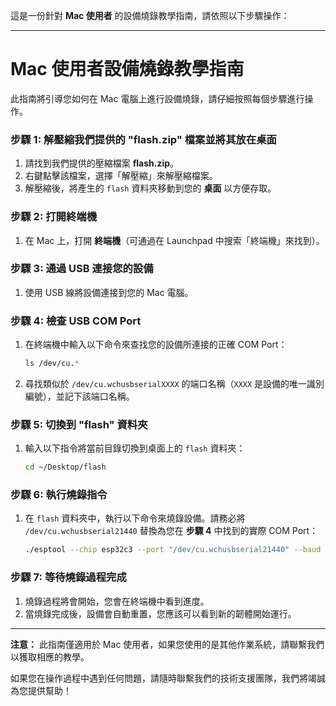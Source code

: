 這是一份針對 **Mac 使用者** 的設備燒錄教學指南，請依照以下步驟操作：

---

# **Mac 使用者設備燒錄教學指南**

此指南將引導您如何在 Mac 電腦上進行設備燒錄，請仔細按照每個步驟進行操作。

### 步驟 1: 解壓縮我們提供的 "flash.zip" 檔案並將其放在桌面

1. 請找到我們提供的壓縮檔案 **flash.zip**。
2. 右鍵點擊該檔案，選擇「解壓縮」來解壓縮檔案。
3. 解壓縮後，將產生的 `flash` 資料夾移動到您的 **桌面** 以方便存取。

### 步驟 2: 打開終端機
1. 在 Mac 上，打開 **終端機**（可通過在 Launchpad 中搜索「終端機」來找到）。

### 步驟 3: 通過 USB 連接您的設備
1. 使用 USB 線將設備連接到您的 Mac 電腦。

### 步驟 4: 檢查 USB COM Port
1. 在終端機中輸入以下命令來查找您的設備所連接的正確 COM Port：

   ```bash
   ls /dev/cu.*
   ```

2. 尋找類似於 `/dev/cu.wchusbserialXXXX` 的端口名稱（`XXXX` 是設備的唯一識別編號），並記下該端口名稱。

### 步驟 5: 切換到 "flash" 資料夾
1. 輸入以下指令將當前目錄切換到桌面上的 `flash` 資料夾：

   ```bash
   cd ~/Desktop/flash
   ```

### 步驟 6: 執行燒錄指令
1. 在 `flash` 資料夾中，執行以下命令來燒錄設備。請務必將 `/dev/cu.wchusbserial21440` 替換為您在 **步驟 4** 中找到的實際 COM Port：

   ```bash
   ./esptool --chip esp32c3 --port "/dev/cu.wchusbserial21440" --baud 921600 --before default_reset --after hard_reset write_flash -z --flash_mode keep --flash_freq keep --flash_size keep 0x0 "./xda002.ino.partitions.bin" 0xe000 "./boot_app0.bin" 0x10000 "./xda002.ino.bin"
   ```

### 步驟 7: 等待燒錄過程完成
1. 燒錄過程將會開始，您會在終端機中看到進度。
2. 當燒錄完成後，設備會自動重置，您應該可以看到新的韌體開始運行。

---

**注意：** 此指南僅適用於 Mac 使用者，如果您使用的是其他作業系統，請聯繫我們以獲取相應的教學。

如果您在操作過程中遇到任何問題，請隨時聯繫我們的技術支援團隊，我們將竭誠為您提供幫助！
